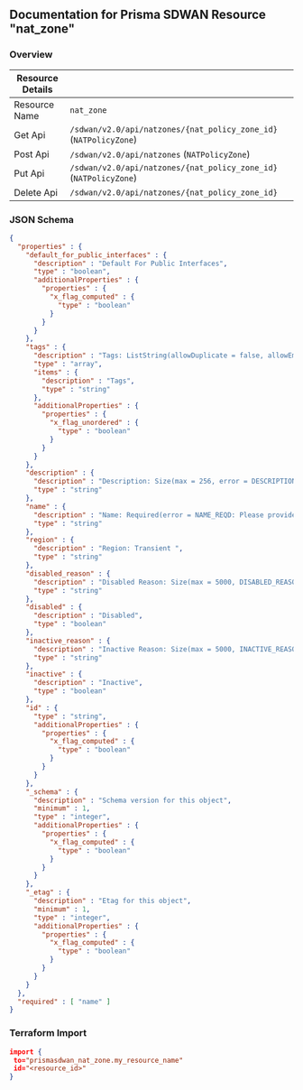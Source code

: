 ## Documentation for Prisma SDWAN Resource "nat_zone"

### Overview

| Resource Details | |
| ------------- | ------------- |
| Resource Name | `nat_zone` |
| Get Api  | `/sdwan/v2.0/api/natzones/{nat_policy_zone_id}` (`NATPolicyZone`) |
| Post Api  | `/sdwan/v2.0/api/natzones` (`NATPolicyZone`) |
| Put Api  | `/sdwan/v2.0/api/natzones/{nat_policy_zone_id}` (`NATPolicyZone`) |
| Delete Api  | `/sdwan/v2.0/api/natzones/{nat_policy_zone_id}` |


### JSON Schema

```json
{
  "properties" : {
    "default_for_public_interfaces" : {
      "description" : "Default For Public Interfaces",
      "type" : "boolean",
      "additionalProperties" : {
        "properties" : {
          "x_flag_computed" : {
            "type" : "boolean"
          }
        }
      }
    },
    "tags" : {
      "description" : "Tags: ListString(allowDuplicate = false, allowEmpty = true, allowNull = true, length = 128, listMaxSize = 10, error = INVALID_TAG: Maximum 10 Unique tags of length 1024 each are allowed, noTrim = false, regex = [^,\\\\s]+, required = false) ",
      "type" : "array",
      "items" : {
        "description" : "Tags",
        "type" : "string"
      },
      "additionalProperties" : {
        "properties" : {
          "x_flag_unordered" : {
            "type" : "boolean"
          }
        }
      }
    },
    "description" : {
      "description" : "Description: Size(max = 256, error = DESCRIPTION_EXCEEDS_LIMIT: Description length exceeds limit, min = 0) ",
      "type" : "string"
    },
    "name" : {
      "description" : "Name: Required(error = NAME_REQD: Please provide resource name.) Size(max = 128, error = NAME_EXCEEDS_LIMIT: Name of the resource exceeds limit., min = 0) ",
      "type" : "string"
    },
    "region" : {
      "description" : "Region: Transient ",
      "type" : "string"
    },
    "disabled_reason" : {
      "description" : "Disabled Reason: Size(max = 5000, DISABLED_REASON_INVALID_0001, min = 0) ",
      "type" : "string"
    },
    "disabled" : {
      "description" : "Disabled",
      "type" : "boolean"
    },
    "inactive_reason" : {
      "description" : "Inactive Reason: Size(max = 5000, INACTIVE_REASON_INVALID_0001, min = 0) ",
      "type" : "string"
    },
    "inactive" : {
      "description" : "Inactive",
      "type" : "boolean"
    },
    "id" : {
      "type" : "string",
      "additionalProperties" : {
        "properties" : {
          "x_flag_computed" : {
            "type" : "boolean"
          }
        }
      }
    },
    "_schema" : {
      "description" : "Schema version for this object",
      "minimum" : 1,
      "type" : "integer",
      "additionalProperties" : {
        "properties" : {
          "x_flag_computed" : {
            "type" : "boolean"
          }
        }
      }
    },
    "_etag" : {
      "description" : "Etag for this object",
      "minimum" : 1,
      "type" : "integer",
      "additionalProperties" : {
        "properties" : {
          "x_flag_computed" : {
            "type" : "boolean"
          }
        }
      }
    }
  },
  "required" : [ "name" ]
}
```

### Terraform Import
```json
import {
 to="prismasdwan_nat_zone.my_resource_name"
 id="<resource_id>"
}
```

